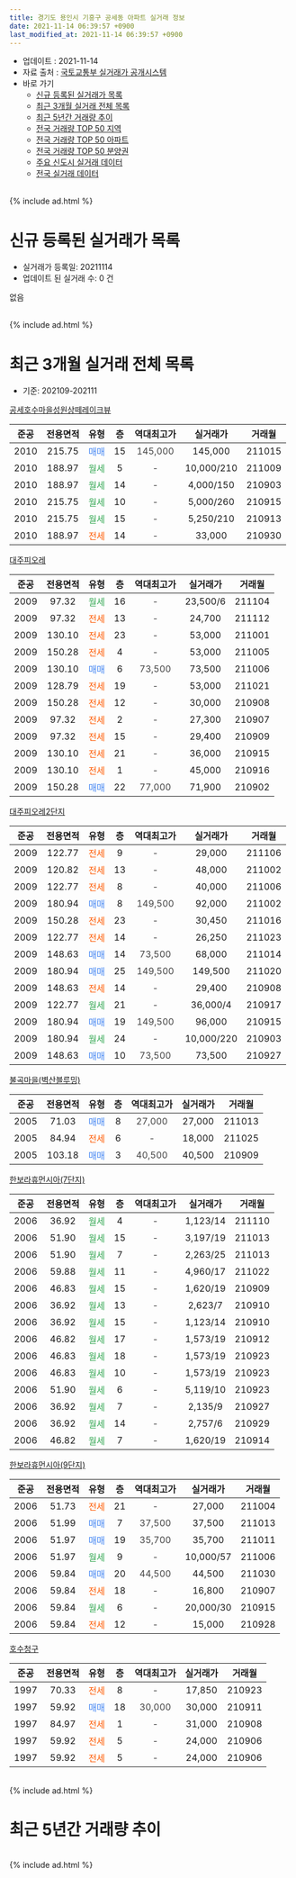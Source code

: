 ```yaml
---
title: 경기도 용인시 기흥구 공세동 아파트 실거래 정보
date: 2021-11-14 06:39:57 +0900
last_modified_at: 2021-11-14 06:39:57 +0900
---
```


* 업데이트 : 2021-11-14
* 자료 출처 : [국토교통부 실거래가 공개시스템](http://rt.molit.go.kr)
* 바로 가기
    * [신규 등록된 실거래가 목록](#신규-등록된-실거래가-목록)
    * [최근 3개월 실거래 전체 목록](#최근-3개월-실거래-전체-목록)
    * [최근 5년간 거래량 추이](#최근-5년간-거래량-추이)
    * [전국 거래량 TOP 50 지역](https://inasie.github.io/apt-trade-info/최근-3개월-전국에서-가장-거래가-많이-발생한-지역)
    * [전국 거래량 TOP 50 아파트](https://inasie.github.io/apt-trade-info/최근-3개월-전국에서-가장-거래가-많이-발생한-아파트)
    * [전국 거래량 TOP 50 분양권](https://inasie.github.io/apt-trade-info/최근-3개월-전국에서-가장-거래가-많이-발생한-분양권)
    * [주요 신도시 실거래 데이터](https://inasie.github.io/apt-trade-info/주요-신도시)
    * [전국 실거래 데이터](https://inasie.github.io/apt-trade-info/전국)
<br>
{% include ad.html %}
<br>

# 신규 등록된 실거래가 목록
* 실거래가 등록일: 20211114
* 업데이트 된 실거래 수: 0 건

없음

<br>
{% include ad.html %}
<br>

# 최근 3개월 실거래 전체 목록
* 기준: 202109-202111


[공세호수마을성원상떼레이크뷰](https://search.naver.com/search.naver?query=%EA%B2%BD%EA%B8%B0%EB%8F%84+%EC%9A%A9%EC%9D%B8%EC%8B%9C+%EA%B8%B0%ED%9D%A5%EA%B5%AC+%EA%B3%B5%EC%84%B8%EB%8F%99+%EA%B3%B5%EC%84%B8%ED%98%B8%EC%88%98%EB%A7%88%EC%9D%84%EC%84%B1%EC%9B%90%EC%83%81%EB%96%BC%EB%A0%88%EC%9D%B4%ED%81%AC%EB%B7%B0)

|준공|전용면적|유형|층|역대최고가|실거래가|거래월|
|:---:|:---:|:---:|:---:|:---:|:---:|:---:|
|2010|215.75|<span style="color:#4285f3">매매</span>|15|<span style="color:#444444">145,000</span>|145,000|211015|
|2010|188.97|<span style="color:#34a853">월세</span>|5|<span style="color:#444444">-</span>|10,000/210|211009|
|2010|188.97|<span style="color:#34a853">월세</span>|14|<span style="color:#444444">-</span>|4,000/150|210903|
|2010|215.75|<span style="color:#34a853">월세</span>|10|<span style="color:#444444">-</span>|5,000/260|210915|
|2010|215.75|<span style="color:#34a853">월세</span>|15|<span style="color:#444444">-</span>|5,250/210|210913|
|2010|188.97|<span style="color:#ff5a00">전세</span>|14|<span style="color:#444444">-</span>|33,000|210930|

[대주피오레](https://search.naver.com/search.naver?query=%EA%B2%BD%EA%B8%B0%EB%8F%84+%EC%9A%A9%EC%9D%B8%EC%8B%9C+%EA%B8%B0%ED%9D%A5%EA%B5%AC+%EA%B3%B5%EC%84%B8%EB%8F%99+%EB%8C%80%EC%A3%BC%ED%94%BC%EC%98%A4%EB%A0%88)

|준공|전용면적|유형|층|역대최고가|실거래가|거래월|
|:---:|:---:|:---:|:---:|:---:|:---:|:---:|
|2009|97.32|<span style="color:#34a853">월세</span>|16|<span style="color:#444444">-</span>|23,500/6|211104|
|2009|97.32|<span style="color:#ff5a00">전세</span>|13|<span style="color:#444444">-</span>|24,700|211112|
|2009|130.10|<span style="color:#ff5a00">전세</span>|23|<span style="color:#444444">-</span>|53,000|211001|
|2009|150.28|<span style="color:#ff5a00">전세</span>|4|<span style="color:#444444">-</span>|53,000|211005|
|2009|130.10|<span style="color:#4285f3">매매</span>|6|<span style="color:#444444">73,500</span>|73,500|211006|
|2009|128.79|<span style="color:#ff5a00">전세</span>|19|<span style="color:#444444">-</span>|53,000|211021|
|2009|150.28|<span style="color:#ff5a00">전세</span>|12|<span style="color:#444444">-</span>|30,000|210908|
|2009|97.32|<span style="color:#ff5a00">전세</span>|2|<span style="color:#444444">-</span>|27,300|210907|
|2009|97.32|<span style="color:#ff5a00">전세</span>|15|<span style="color:#444444">-</span>|29,400|210909|
|2009|130.10|<span style="color:#ff5a00">전세</span>|21|<span style="color:#444444">-</span>|36,000|210915|
|2009|130.10|<span style="color:#ff5a00">전세</span>|1|<span style="color:#444444">-</span>|45,000|210916|
|2009|150.28|<span style="color:#4285f3">매매</span>|22|<span style="color:#444444">77,000</span>|71,900|210902|

[대주피오레2단지](https://search.naver.com/search.naver?query=%EA%B2%BD%EA%B8%B0%EB%8F%84+%EC%9A%A9%EC%9D%B8%EC%8B%9C+%EA%B8%B0%ED%9D%A5%EA%B5%AC+%EA%B3%B5%EC%84%B8%EB%8F%99+%EB%8C%80%EC%A3%BC%ED%94%BC%EC%98%A4%EB%A0%882%EB%8B%A8%EC%A7%80)

|준공|전용면적|유형|층|역대최고가|실거래가|거래월|
|:---:|:---:|:---:|:---:|:---:|:---:|:---:|
|2009|122.77|<span style="color:#ff5a00">전세</span>|9|<span style="color:#444444">-</span>|29,000|211106|
|2009|120.82|<span style="color:#ff5a00">전세</span>|13|<span style="color:#444444">-</span>|48,000|211002|
|2009|122.77|<span style="color:#ff5a00">전세</span>|8|<span style="color:#444444">-</span>|40,000|211006|
|2009|180.94|<span style="color:#4285f3">매매</span>|8|<span style="color:#444444">149,500</span>|92,000|211002|
|2009|150.28|<span style="color:#ff5a00">전세</span>|23|<span style="color:#444444">-</span>|30,450|211016|
|2009|122.77|<span style="color:#ff5a00">전세</span>|14|<span style="color:#444444">-</span>|26,250|211023|
|2009|148.63|<span style="color:#4285f3">매매</span>|14|<span style="color:#444444">73,500</span>|68,000|211014|
|2009|180.94|<span style="color:#4285f3">매매</span>|25|<span style="color:#444444">149,500</span>|149,500|211020|
|2009|148.63|<span style="color:#ff5a00">전세</span>|14|<span style="color:#444444">-</span>|29,400|210908|
|2009|122.77|<span style="color:#34a853">월세</span>|21|<span style="color:#444444">-</span>|36,000/4|210917|
|2009|180.94|<span style="color:#4285f3">매매</span>|19|<span style="color:#444444">149,500</span>|96,000|210915|
|2009|180.94|<span style="color:#34a853">월세</span>|24|<span style="color:#444444">-</span>|10,000/220|210903|
|2009|148.63|<span style="color:#4285f3">매매</span>|10|<span style="color:#444444">73,500</span>|73,500|210927|

[불곡마을(벽산블루밍)](https://search.naver.com/search.naver?query=%EA%B2%BD%EA%B8%B0%EB%8F%84+%EC%9A%A9%EC%9D%B8%EC%8B%9C+%EA%B8%B0%ED%9D%A5%EA%B5%AC+%EA%B3%B5%EC%84%B8%EB%8F%99+%EB%B6%88%EA%B3%A1%EB%A7%88%EC%9D%84%28%EB%B2%BD%EC%82%B0%EB%B8%94%EB%A3%A8%EB%B0%8D%29)

|준공|전용면적|유형|층|역대최고가|실거래가|거래월|
|:---:|:---:|:---:|:---:|:---:|:---:|:---:|
|2005|71.03|<span style="color:#4285f3">매매</span>|8|<span style="color:#444444">27,000</span>|27,000|211013|
|2005|84.94|<span style="color:#ff5a00">전세</span>|6|<span style="color:#444444">-</span>|18,000|211025|
|2005|103.18|<span style="color:#4285f3">매매</span>|3|<span style="color:#444444">40,500</span>|40,500|210909|

[한보라휴먼시아(7단지)](https://search.naver.com/search.naver?query=%EA%B2%BD%EA%B8%B0%EB%8F%84+%EC%9A%A9%EC%9D%B8%EC%8B%9C+%EA%B8%B0%ED%9D%A5%EA%B5%AC+%EA%B3%B5%EC%84%B8%EB%8F%99+%ED%95%9C%EB%B3%B4%EB%9D%BC%ED%9C%B4%EB%A8%BC%EC%8B%9C%EC%95%84%287%EB%8B%A8%EC%A7%80%29)

|준공|전용면적|유형|층|역대최고가|실거래가|거래월|
|:---:|:---:|:---:|:---:|:---:|:---:|:---:|
|2006|36.92|<span style="color:#34a853">월세</span>|4|<span style="color:#444444">-</span>|1,123/14|211110|
|2006|51.90|<span style="color:#34a853">월세</span>|15|<span style="color:#444444">-</span>|3,197/19|211013|
|2006|51.90|<span style="color:#34a853">월세</span>|7|<span style="color:#444444">-</span>|2,263/25|211013|
|2006|59.88|<span style="color:#34a853">월세</span>|11|<span style="color:#444444">-</span>|4,960/17|211022|
|2006|46.83|<span style="color:#34a853">월세</span>|15|<span style="color:#444444">-</span>|1,620/19|210909|
|2006|36.92|<span style="color:#34a853">월세</span>|13|<span style="color:#444444">-</span>|2,623/7|210910|
|2006|36.92|<span style="color:#34a853">월세</span>|15|<span style="color:#444444">-</span>|1,123/14|210910|
|2006|46.82|<span style="color:#34a853">월세</span>|17|<span style="color:#444444">-</span>|1,573/19|210912|
|2006|46.83|<span style="color:#34a853">월세</span>|18|<span style="color:#444444">-</span>|1,573/19|210923|
|2006|46.83|<span style="color:#34a853">월세</span>|10|<span style="color:#444444">-</span>|1,573/19|210923|
|2006|51.90|<span style="color:#34a853">월세</span>|6|<span style="color:#444444">-</span>|5,119/10|210923|
|2006|36.92|<span style="color:#34a853">월세</span>|7|<span style="color:#444444">-</span>|2,135/9|210927|
|2006|36.92|<span style="color:#34a853">월세</span>|14|<span style="color:#444444">-</span>|2,757/6|210929|
|2006|46.82|<span style="color:#34a853">월세</span>|7|<span style="color:#444444">-</span>|1,620/19|210914|


<script async src="//pagead2.googlesyndication.com/pagead/js/adsbygoogle.js"></script>
<!-- 기본 -->
<ins class="adsbygoogle"
     style="display:block"
     data-ad-client="ca-pub-2446590836940007"
     data-ad-slot="1659523306"
     data-ad-format="auto"
     data-full-width-responsive="true"></ins>
<script>
(adsbygoogle = window.adsbygoogle || []).push({});
</script>


[한보라휴먼시아(9단지)](https://search.naver.com/search.naver?query=%EA%B2%BD%EA%B8%B0%EB%8F%84+%EC%9A%A9%EC%9D%B8%EC%8B%9C+%EA%B8%B0%ED%9D%A5%EA%B5%AC+%EA%B3%B5%EC%84%B8%EB%8F%99+%ED%95%9C%EB%B3%B4%EB%9D%BC%ED%9C%B4%EB%A8%BC%EC%8B%9C%EC%95%84%289%EB%8B%A8%EC%A7%80%29)

|준공|전용면적|유형|층|역대최고가|실거래가|거래월|
|:---:|:---:|:---:|:---:|:---:|:---:|:---:|
|2006|51.73|<span style="color:#ff5a00">전세</span>|21|<span style="color:#444444">-</span>|27,000|211004|
|2006|51.99|<span style="color:#4285f3">매매</span>|7|<span style="color:#444444">37,500</span>|37,500|211013|
|2006|51.97|<span style="color:#4285f3">매매</span>|19|<span style="color:#444444">35,700</span>|35,700|211011|
|2006|51.97|<span style="color:#34a853">월세</span>|9|<span style="color:#444444">-</span>|10,000/57|211006|
|2006|59.84|<span style="color:#4285f3">매매</span>|20|<span style="color:#444444">44,500</span>|44,500|211030|
|2006|59.84|<span style="color:#ff5a00">전세</span>|18|<span style="color:#444444">-</span>|16,800|210907|
|2006|59.84|<span style="color:#34a853">월세</span>|6|<span style="color:#444444">-</span>|20,000/30|210915|
|2006|59.84|<span style="color:#ff5a00">전세</span>|12|<span style="color:#444444">-</span>|15,000|210928|

[호수청구](https://search.naver.com/search.naver?query=%EA%B2%BD%EA%B8%B0%EB%8F%84+%EC%9A%A9%EC%9D%B8%EC%8B%9C+%EA%B8%B0%ED%9D%A5%EA%B5%AC+%EA%B3%B5%EC%84%B8%EB%8F%99+%ED%98%B8%EC%88%98%EC%B2%AD%EA%B5%AC)

|준공|전용면적|유형|층|역대최고가|실거래가|거래월|
|:---:|:---:|:---:|:---:|:---:|:---:|:---:|
|1997|70.33|<span style="color:#ff5a00">전세</span>|8|<span style="color:#444444">-</span>|17,850|210923|
|1997|59.92|<span style="color:#4285f3">매매</span>|18|<span style="color:#444444">30,000</span>|30,000|210911|
|1997|84.97|<span style="color:#ff5a00">전세</span>|1|<span style="color:#444444">-</span>|31,000|210908|
|1997|59.92|<span style="color:#ff5a00">전세</span>|5|<span style="color:#444444">-</span>|24,000|210906|
|1997|59.92|<span style="color:#ff5a00">전세</span>|5|<span style="color:#444444">-</span>|24,000|210906|


<br>
{% include ad.html %}
<br>

# 최근 5년간 거래량 추이


<div style="width:100%;">
    <canvas id="deal_progress" height="200"></canvas>
</div>

<script>
new Chart(document.getElementById("deal_progress"), {
    type: 'line',
    data: {
        labels: ['201611','201612','201701','201702','201703','201704','201705','201706','201707','201708','201709','201710','201711','201712','201801','201802','201803','201804','201805','201806','201807','201808','201809','201810','201811','201812','201901','201902','201903','201904','201905','201906','201907','201908','201909','201910','201911','201912','202001','202002','202003','202004','202005','202006','202007','202008','202009','202010','202011','202012','202101','202102','202103','202104','202105','202106','202107','202108','202109','202110','202111'],
        datasets: [{
            label: '매매',
            pointRadius: 1,
            data: [16, 18, 8, 10, 24, 16, 22, 15, 23, 15, 13, 10, 11, 8, 16, 15, 20, 14, 22, 20, 16, 20, 27, 18, 19, 16, 24, 11, 14, 19, 11, 16, 19, 15, 21, 30, 35, 29, 32, 79, 27, 42, 39, 68, 79, 36, 22, 17, 36, 40, 26, 23, 18, 44, 55, 25, 22, 19, 5, 9, 0],
            borderColor: "rgba(255, 201, 14, 1)",
            backgroundColor: "rgba(255, 201, 14, 0.5)",
            fill: false,
            lineTension: 0
        },{
            label: '전월세',
            pointRadius: 1,
            data: [23, 13, 24, 27, 14, 15, 21, 25, 20, 30, 20, 20, 15, 10, 18, 19, 24, 28, 23, 21, 28, 24, 22, 18, 21, 12, 30, 22, 26, 23, 21, 22, 21, 33, 23, 23, 27, 24, 19, 32, 46, 25, 28, 33, 44, 16, 22, 20, 17, 21, 37, 17, 24, 43, 45, 27, 23, 29, 29, 14, 4],
            borderColor: "rgba(0, 141, 185, 1)",
            backgroundColor: "rgba(0, 141, 185, 0.5)",
            fill: false,
            lineTension: 0
        }
        ]
    },
    options: {
        responsive: true,
        title: {
            display: false
        },
        tooltips: {
            mode: 'index',
            intersect: false
        },
        hover: {
            mode: 'nearest',
            intersect: true
        },
        scales: {
            xAxes: [{
                display: true,
                scaleLabel: {
                    display: true,
                    labelString: '년/월'
                }
            }],
            yAxes: [{
                display: true,
                ticks: {
                    suggestedMin: 0,
                },
                scaleLabel: {
                    display: true,
                    labelString: '실거래 수'
                }
            }]
        }
    }
});

</script>


<br>
{% include ad.html %}
<br>

